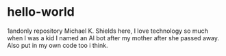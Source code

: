 # hello-world
1andonly repository
 Michael K. Shields here, I love technology so much when I was a kid I named an AI bot after my mother after she passed away. Also put in my own code too i think.
